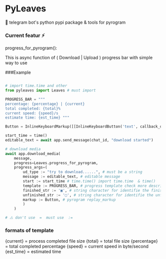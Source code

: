 # PyLeaves

🌿 telegram bot's python pypi package & tools for pyrogram

### Current featur ⚡️

progress_for_pyrogram():

This is async function of ( Download | Upload ) progress bar with simple way to use

###Example

``` python

# import time.time and other 
from pyleaves import Leaves # must import 

PROGRESS_BAR = """
percentage: {percentage} | {current}
total completed: {total}%
current speed: {speed}/s
estimate time: {est_time} """

Button = InlineKeyboardMarkup([[InlineKeyboardButton('text', callback_data="data")]])

start_time = time()
editable_text = await app.send_message(chat_id, "download started")

# download media 
await app.download_media(
    message,
    progress=Leaves.progress_for_pyrogram,
    progress_args=(
        ud_type := "try to download......", # must be a string 
        message := editable_text, # editable message 
        start := start_time # time.time() import time.time  & time()
        template := PROGRESS_BAR, # progress template check more description 
        finished_str := '▣', # string character for identifie the finished percentage 
        unfinished_str := '▢', # string character for identifie the unfinished percentage
        markup := Button, # pyrogram replay_markup 
        )
    )       

# ⚠️ don't use  =  must use  :=

```


### formats of template

{current} = process completed file size
{total} = total file size 
{percentage} = total completed percentage 
{speed} = current speed in byte/second 
{est_time} = estimated time 










